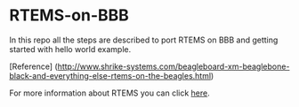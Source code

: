 # RTEMS-on-BBB

In this repo all the steps are described to port RTEMS on BBB and getting started with hello world example.

[Reference] (http://www.shrike-systems.com/beagleboard-xm-beaglebone-black-and-everything-else-rtems-on-the-beagles.html)

For more information about RTEMS you can click [here](https://www.youtube.com/watch?v=7Jh9PUSBPAY).
